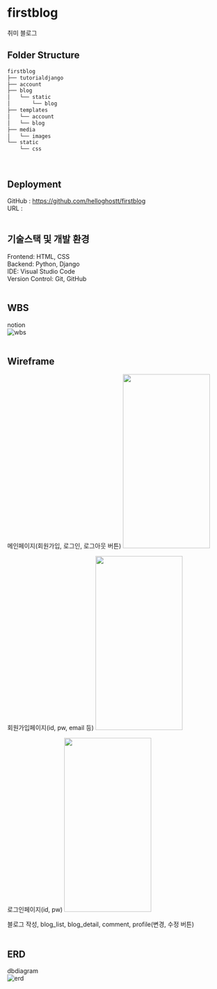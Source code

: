 # firstblog 
취미 블로그
<br>

## Folder Structure
```bash
firstblog
├── tutorialdjango
├── account
├── blog
│   └── static
│       └── blog
├── templates
│   └── account
│   └── blog
├── media
│   └── images
└── static
    └── css
```
<br>

## Deployment
GitHub : https://github.com/helloghostt/firstblog <br>
URL : <br>
<br>

## 기술스택 및 개발 환경
Frontend: HTML, CSS <br>
Backend: Python, Django <br>
IDE: Visual Studio Code <br>
Version Control: Git, GitHub <br>
<br>

## WBS
notion <br>
![wbs](https://github.com/helloghostt/firstblog/assets/155081933/eee1ae26-3399-4248-926d-c3acb03cab5b) <br>
<br>

## Wireframe

메인페이지(회원가입, 로그인, 로그아웃 버튼)
<img src="https://github.com/helloghostt/firstblog/assets/155081933/6b479714-e856-48c1-a88c-ecfbe9e7f0f5.png" width="200" height="400"/>

회원가입페이지(id, pw, email 등) 
<img src="https://github.com/helloghostt/firstblog/assets/155081933/c9df14e1-524d-4fdf-805c-b2a1aea701e1.png" width="200" height="400"/>

로그인페이지(id, pw) 
<img src="https://github.com/helloghostt/firstblog/assets/155081933/fe5e275f-bb4e-434a-a5e2-ba8946bac9b9.png" width="200" height="400"/>

블로그 작성, blog_list, blog_detail, comment, profile(변경, 수정 버튼)  <br>
<br>

## ERD 
dbdiagram <br>
![erd](https://github.com/helloghostt/firstblog/assets/155081933/5388b827-447f-42e4-8501-1ada1231cfce) <br>

